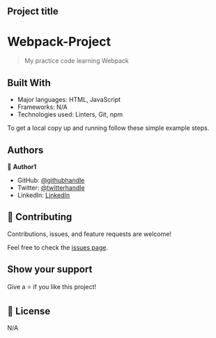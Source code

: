 ## Project title
# Webpack-Project
> My practice code learning Webpack


## Built With

- Major languages: HTML, JavaScript
- Frameworks: N/A
- Technologies used: Linters, Git, npm


To get a local copy up and running follow these simple example steps.


## Authors

👤 **Author1**
- GitHub: [@githubhandle](https://github.com/Mukumbuta)
- Twitter: [@twitterhandle](https://twitter.com/Mukumbuta8)
- LinkedIn: [LinkedIn](https://linkedin.com/in/mukumbuta)


## 🤝 Contributing

Contributions, issues, and feature requests are welcome!

Feel free to check the [issues page](../../issues/).


## Show your support

Give a ⭐️ if you like this project!


## 📝 License

N/A
